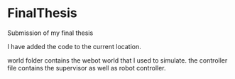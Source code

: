 # FinalThesis
Submission of my final thesis 

I have added the code to the current location. 

world folder contains the webot world that I used to simulate. 
the controller file contains the supervisor as well as robot controller. 
